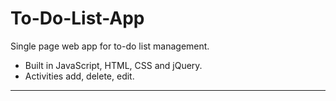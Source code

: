 # To-Do-List-App

Single page web app for to-do list management.

- Built in JavaScript, HTML, CSS and jQuery.
- Activities add, delete, edit.
---


